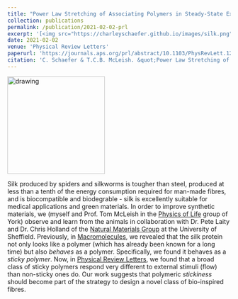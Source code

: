 ```yaml
---
title: "Power Law Stretching of Associating Polymers in Steady-State Extensional Flow"
collection: publications
permalink: /publication/2021-02-02-prl
excerpt: '[<img src="https://charleyschaefer.github.io/images/silk.png" alt="drawing" width="220"/>](https://journals.aps.org/prl/abstract/10.1103/PhysRevLett.126.057801) <br/>  Polymer physics for the linear viscoelastic response of silk feedstock.'
date: 2021-02-02
venue: 'Physical Review Letters'
paperurl: 'https://journals.aps.org/prl/abstract/10.1103/PhysRevLett.126.057801'
citation: 'C. Schaefer & T.C.B. McLeish. &quot;Power Law Stretching of Associating Polymers in Steady-State Extensional Flow.&quot; <i>Phys. Rev. Lett.</i>.  126, 057801  (2021)'
---
```


<img src="https://charleyschaefer.github.io/images/silk.png" alt="drawing" width="220"/>

Silk  produced by spiders and silkworms is tougher than steel, produced at less than a tenth of the energy consumption required for man-made fibres, 
and is biocompatible and biodegrable - silk is excellently suitable for medical applications and green materials.
In order to improve synthetic materials, we (myself and Prof. Tom McLeish in the [Physics of Life](https://www.york.ac.uk/physics/research/physics-of-life/) group of York) observe and learn from the animals in collaboration with Dr. Pete Laity 
and Dr. Chris Holland of the [Natural Materials Group](http://naturalmaterials.group.shef.ac.uk/) at the University of Sheffield.
Previously, in [Macromolecules](https://pubs.acs.org/doi/abs/10.1021/acs.macromol.9b02630), we revealed that the silk protein not only looks like a polymer (which has already been known for a long time) but also *behaves* as a polymer. Specifically, we found it behaves as a *sticky polymer*.
Now, in  [Physical Review Letters](https://journals.aps.org/prl/abstract/10.1103/PhysRevLett.126.057801), we found that a broad class of sticky polymers respond very different to external stimuli (flow) than non-sticky ones do.
Our work suggests that polymeric *stickiness* should become part of the strategy to design a novel class of bio-inspired fibres.
